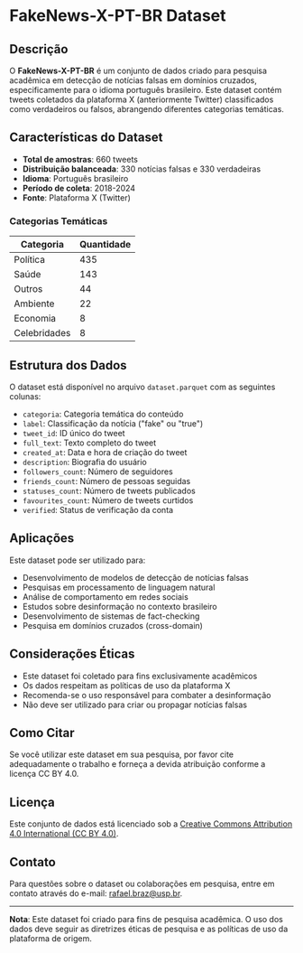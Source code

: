 # FakeNews-X-PT-BR Dataset

## Descrição

O **FakeNews-X-PT-BR** é um conjunto de dados criado para pesquisa acadêmica em detecção de notícias falsas em domínios cruzados, especificamente para o idioma português brasileiro. Este dataset contém tweets coletados da plataforma X (anteriormente Twitter) classificados como verdadeiros ou falsos, abrangendo diferentes categorias temáticas.

## Características do Dataset

- **Total de amostras**: 660 tweets
- **Distribuição balanceada**: 330 notícias falsas e 330 verdadeiras
- **Idioma**: Português brasileiro
- **Período de coleta**: 2018-2024
- **Fonte**: Plataforma X (Twitter)

### Categorias Temáticas

| Categoria | Quantidade |
|-----------|------------|
| Política | 435 |
| Saúde | 143 |
| Outros | 44 |
| Ambiente | 22 |
| Economia | 8 |
| Celebridades | 8 |

## Estrutura dos Dados

O dataset está disponível no arquivo `dataset.parquet` com as seguintes colunas:

- `categoria`: Categoria temática do conteúdo
- `label`: Classificação da notícia ("fake" ou "true")
- `tweet_id`: ID único do tweet
- `full_text`: Texto completo do tweet
- `created_at`: Data e hora de criação do tweet
- `description`: Biografia do usuário
- `followers_count`: Número de seguidores
- `friends_count`: Número de pessoas seguidas
- `statuses_count`: Número de tweets publicados
- `favourites_count`: Número de tweets curtidos
- `verified`: Status de verificação da conta

## Aplicações

Este dataset pode ser utilizado para:

- Desenvolvimento de modelos de detecção de notícias falsas
- Pesquisas em processamento de linguagem natural
- Análise de comportamento em redes sociais
- Estudos sobre desinformação no contexto brasileiro
- Desenvolvimento de sistemas de fact-checking
- Pesquisa em domínios cruzados (cross-domain)

## Considerações Éticas

- Este dataset foi coletado para fins exclusivamente acadêmicos
- Os dados respeitam as políticas de uso da plataforma X
- Recomenda-se o uso responsável para combater a desinformação
- Não deve ser utilizado para criar ou propagar notícias falsas

## Como Citar

Se você utilizar este dataset em sua pesquisa, por favor cite adequadamente o trabalho e forneça a devida atribuição conforme a licença CC BY 4.0.

## Licença

Este conjunto de dados está licenciado sob a [Creative Commons Attribution 4.0 International (CC BY 4.0)](https://creativecommons.org/licenses/by/4.0/).

## Contato

Para questões sobre o dataset ou colaborações em pesquisa, entre em contato através do e-mail: rafael.braz@usp.br.

---

**Nota**: Este dataset foi criado para fins de pesquisa acadêmica. O uso dos dados deve seguir as diretrizes éticas de pesquisa e as políticas de uso da plataforma de origem.
